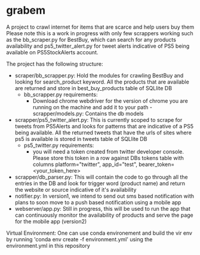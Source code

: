# grabem
A project to crawl internet for items that are scarce and help users buy them
Please note this is a work in progress with only few scrappers working such as the bb_scraper.py for BestBuy, which can search for any products availability and ps5_twitter_alert.py for tweet alerts indicative of PS5 being available on PS5StockAlerts account.

The project has the following structure:
- scraper/bb_scrapper.py: Hold the modules for crawling BestBuy and looking for search_product keyword. All the products that are available are returned and store in best_buy_products table of SQLlite DB
    - bb_scrapper.py requirements:
        - Download chrome webdriver for the version of chrome you are running on the machine and add it to your path
-scrapper/models.py: Contains the db models
- scrapper/ps5_twitter_alert.py: This is currently scoped to scrape for tweets from PS5Alerts and looks for patterns that are indicative of a PS5 being available. All the returned tweets that have the urls of sites where ps5 is available is stored in tweets table of SQLlite DB
    - ps5_twitter.py requirements:
        - you will need a token created from twitter developer console. Please store this token in a row against DBs tokens table with columns platform="twitter", app_id="test", bearer_token=<your_token_here>
- scrapper/db_parser.py: This will contain the code to go through all the entries in the DB and look for trigger word (product name) and return the website or source indicative of it's availability
- notifier.py: In version1, we intend to send out sms based notification with plans to soon move to a push based notification using a mobile app
- webserver/app.py: Still in progress, this will be used to run the app that can continuously monitor the availability of products and serve the page for the mobile app (version2)

Virtual Environment:
One can use conda environement and build the vir env by running 'conda env create -f environment.yml' using the environment.yml in this repository